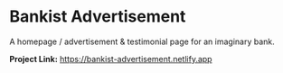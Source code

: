 # Bankist Advertisement


A homepage / advertisement & testimonial page for an imaginary bank.

**Project Link:** https://bankist-advertisement.netlify.app
